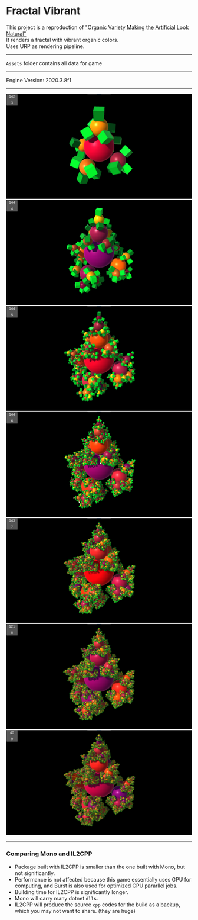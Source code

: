 # Fractal Vibrant  

This project is a reproduction of ["Organic Variety Making the Artificial Look Natural"](https://catlikecoding.com/unity/tutorials/basics/organic-variety/)\
It renders a fractal with vibrant organic colors.\
Uses URP as rendering pipeline.

------

`Assets` folder contains all data for game

------

Engine Version: 2020.3.8f1

------

![screenshot1](screenshot1.png)\
![screenshot2](screenshot2.png)\
![screenshot3](screenshot3.png)\
![screenshot4](screenshot4.png)\
![screenshot5](screenshot5.png)\
![screenshot6](screenshot6.png)\
![screenshot7](screenshot7.png)

------

### Comparing Mono and IL2CPP
* Package built with IL2CPP is smaller than the one built with Mono, but not significantly.
* Performance is not affected because this game essentially uses GPU for computing, and Burst is also used for optimized CPU pararllel jobs.
* Building time for IL2CPP is significantly longer.
* Mono will carry many dotnet `dll`s.
* IL2CPP will produce the source `cpp` codes for the build as a backup, which you may not want to share. (they are huge)